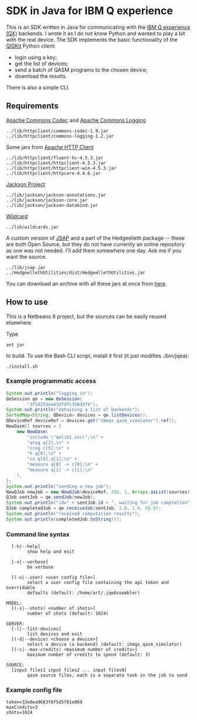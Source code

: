 # SDK in Java for IBM Q experience

This is an SDK written in Java for communicating with the [IBM Q experience (QX)](https://quantumexperience.ng.bluemix.net/)
backends. I wrote it as I do not know Python and wanted to play a bit with the real device.
The SDK implements the basic functionality of the [QISKit](https://github.com/QISKit/qiskit-sdk-py)
Python client:

* login using a key;
* get the list of devices;
* send a batch of QASM programs to the chosen device;
* download the results.

There is also a simple CLI.

## Requirements

[Apache Commons Codec](https://commons.apache.org/proper/commons-codec/) and
[Apache Commons Logging](https://commons.apache.org/proper/commons-logging/)
```
../lib/httpclient/commons-codec-1.9.jar
../lib/httpclient/commons-logging-1.2.jar
```

Some jars from [Apache HTTP Client](https://hc.apache.org/httpcomponents-client-ga/)
```
../lib/httpclient/fluent-hc-4.5.3.jar
../lib/httpclient/httpclient-4.5.3.jar
../lib/httpclient/httpclient-win-4.5.3.jar
../lib/httpclient/httpcore-4.4.6.jar
```

[Jackson Project](https://github.com/FasterXML/jackson)
```
../lib/jackson/jackson-annotations.jar
../lib/jackson/jackson-core.jar
../lib/jackson/jackson-databind.jar
```

[Wildcard](https://github.com/EsotericSoftware/wildcard)
```
../lib/wildcards.jar
```

A custom version of [JSAP](http://www.martiansoftware.com/jsap/) and a part
of the Hedgeelleth package -- these are both Open Source, but
they do not have currently an online repository as one was not needed.
I'll add them somewhere one day. Ask me if you want the source.
```
../lib/jsap.jar
../HedgeellethUtilities/dist/HedgeellethUtilities.jar
```

You can download an archive with all these jars at once from
[here](https://drive.google.com/open?id=0B_xKqtw0Rr_MVzR2U2dUYVFpcXc).

## How to use

This is a Netbeans 8 project, but the sources can be easily reused
elsewhere.

Type
```
ant jar
```
to build. To use the Bash CLI script, install it first (it just modifies ./bin/jqea):
```
./install.sh
```

### Example programmatic access

```java
System.out.println("logging in");
QeSession qe = new QeSession(
        "3f5d253ea43dfd7c356d3f4");
System.out.println("obtaining a list of backends");
SortedMap<String, QDevice> devices = qe.listDevices();
QDeviceRef deviceRef = devices.get("ibmqx_qasm_simulator").ref();
NewQasm[] sources = {
    new NewQasm(
        "include \"qelib1.inc\";\n" +
        "qreg q[2];\n" +
        "creg c[5];\n" +
        "h q[0];\n" +
        "cx q[0],q[1];\n" +
        "measure q[0] -> c[0];\n" +
        "measure q[1] -> c[1];\n"
    ),
};
System.out.println("sending a new job");
NewQJob newJob = new NewQJob(deviceRef, 256, 1, Arrays.asList(sources));
QJob sentJob = qe.sendJob(newJob);
System.out.println("id=" + sentJob.id + ", waiting for job completion");
QJob completedJob = qe.receiveJob(sentJob, 1.0, 1.0, 60.0);
System.out.println("received computation results");
System.out.println(completedJob.toString());
```

### Command line syntax

```
  [-h|--help]
        show help and exit

  [-v|--verbose]
        be verbose

  [(-u|--user) <user config file>]
        select a user config file containing the api token and overridable
        defaults (default: /home/art/.jqeAssembler)

MODEL:
  [(-s|--shots) <number of shots>]
        number of shots (default: 1024)

SERVER:
  [-l|--list-devices]
        list devices and exit
  [(-d|--device) <choose a device>]
        select a device (a backend) (default: ibmqx_qasm_simulator)
  [(-c|--max-credits) <maximum number of credits>]
        maximum number of credits to spend (default: 3)

SOURCE:
  [input files1 input files2 ... input filesN]
        qasm source files, each is a separate task in the job to send
```

### Example config file

```
token=33e8ea9683f6f5d5f81e069
maxCredits=3
shots=1024
```
